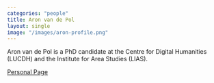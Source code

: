 ```yaml
---
categories: "people"
title: Aron van de Pol
layout: single
image: "/images/aron-profile.png"
---
```


Aron van de Pol is a PhD candidate at the Centre for Digital Humanities (LUCDH) and the Institute for Area Studies (LIAS).

[Personal Page](https://www.universiteitleiden.nl/en/staffmembers/aron-van-de-pol)